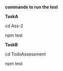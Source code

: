 **commands to run the test**

**TaskA**

cd Ass-2

npm test 

**TaskB**

cd TodoAssessment

npm test
